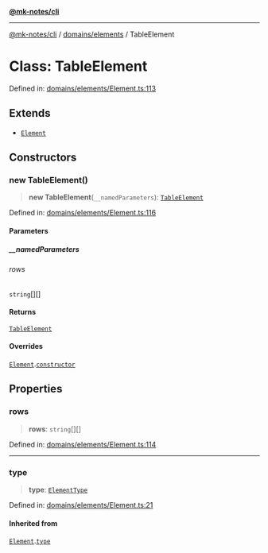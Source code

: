 [**@mk-notes/cli**](../../../README.md)

***

[@mk-notes/cli](../../../README.md) / [domains/elements](../README.md) / TableElement

# Class: TableElement

Defined in: [domains/elements/Element.ts:113](https://github.com/Myastr0/mk-notes/blob/184ba57922923e2636b5be8eb72e467e76933ed9/src/domains/elements/Element.ts#L113)

## Extends

- [`Element`](Element.md)

## Constructors

### new TableElement()

> **new TableElement**(`__namedParameters`): [`TableElement`](TableElement.md)

Defined in: [domains/elements/Element.ts:116](https://github.com/Myastr0/mk-notes/blob/184ba57922923e2636b5be8eb72e467e76933ed9/src/domains/elements/Element.ts#L116)

#### Parameters

##### \_\_namedParameters

###### rows

`string`[][]

#### Returns

[`TableElement`](TableElement.md)

#### Overrides

[`Element`](Element.md).[`constructor`](Element.md#constructors)

## Properties

### rows

> **rows**: `string`[][]

Defined in: [domains/elements/Element.ts:114](https://github.com/Myastr0/mk-notes/blob/184ba57922923e2636b5be8eb72e467e76933ed9/src/domains/elements/Element.ts#L114)

***

### type

> **type**: [`ElementType`](../enumerations/ElementType.md)

Defined in: [domains/elements/Element.ts:21](https://github.com/Myastr0/mk-notes/blob/184ba57922923e2636b5be8eb72e467e76933ed9/src/domains/elements/Element.ts#L21)

#### Inherited from

[`Element`](Element.md).[`type`](Element.md#type-1)
